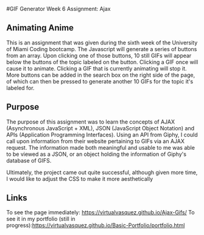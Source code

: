 #GIF Generator
Week 6 Assignment: Ajax

## Animating Anime

This is an assignment that was given during the sixth week of the University of Miami Coding bootcamp. The Javascript will generate a series of buttons from an array. Upon clicking one of those buttons, 10 still GIFs will appear below the buttons of the topic labeled on the button. Clicking a GIF once will cause it to animate. Clicking a GIF that is currently animating will stop it. More buttons can be added in the search box on the right side of the page, of which can then be pressed to generate another 10 GIFs for the topic it's labeled for.

## Purpose

The purpose of this assignment was to learn the concepts of AJAX (Asynchronous JavaScript + XML), JSON (JavaScript Object Notation) and APIs (Application Programming Interfaces). Using an API from Giphy, I could call upon information from their website pertaining to GIFs via an AJAX request. The information made both meaningful and usable to me was able to be viewed as a JSON, or an object holding the information of Giphy's database of GIFS.

Ultimately, the project came out quite successful, although given more time, I would like to adjust the CSS to make it more aesthetically 

## Links

To see the page immediately: https://virtualvasquez.github.io/Ajax-Gifs/
To see it in my portfolio (still in progress):https://virtualvasquez.github.io/Basic-Portfolio/portfolio.html 



